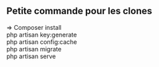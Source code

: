 ## Petite commande pour les clones 


=> Composer install <br>
php artisan key:generate <br>
php artisan config:cache <br>
php artisan migrate <br>
php artisan serve <br>
